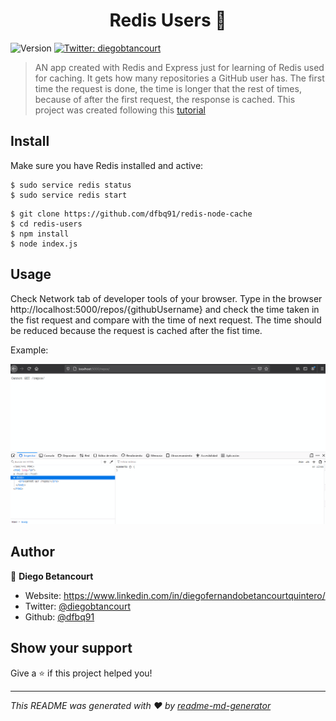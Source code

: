 <h1 align="center">Redis Users 👋</h1>
<p>
  <img alt="Version" src="https://img.shields.io/badge/version-1-blue.svg?cacheSeconds=2592000" />
  <a href="https://twitter.com/diegobtancourt" target="_blank">
    <img alt="Twitter: diegobtancourt" src="https://img.shields.io/twitter/follow/diegobtancourt.svg?style=social" />
  </a>
</p>

> AN app created with Redis and Express just for learning of Redis used for caching. It gets how many repositories a GitHub user has. The first time the request is done, the time is longer that the rest of times, because of after the first request, the response is cached. This project was created following this [tutorial](https://www.youtube.com/watch?v=oaJq1mQ3dFI)

## Install

Make sure you have Redis installed and active:
```
$ sudo service redis status
$ sudo service redis start
```

```
$ git clone https://github.com/dfbq91/redis-node-cache
$ cd redis-users
$ npm install
$ node index.js
```

## Usage
Check Network tab of developer tools of your browser. Type in the browser http://localhost:5000/repos/{githubUsername} and check the time taken in the fist request and compare with the time of next request. The time should be reduced because the request is cached after the fist time.

Example:

![Gif notes application](https://github.com/dfbq91/redis-node-cache/blob/master/redis-node-cache.gif)

## Author

👤 **Diego Betancourt**

* Website: https://www.linkedin.com/in/diegofernandobetancourtquintero/
* Twitter: [@diegobtancourt](https://twitter.com/diegobtancourt)
* Github: [@dfbq91](https://github.com/dfbq91)

## Show your support

Give a ⭐️ if this project helped you!

***
_This README was generated with ❤️ by [readme-md-generator](https://github.com/kefranabg/readme-md-generator)_